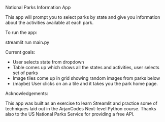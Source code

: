 National Parks Information App

This app will prompt you to select parks by state and give you
information about the activities available at each park.

To run the app:

streamlit run main.py

Current goals:

- User selects state from dropdown
- Table comes up which shows all the states and activities, user selects set of parks
- Image tiles come up in grid showing random images from parks below
- (maybe) User clicks on an a tile and it takes you the park home page.

Acknowledgements:  

This app was built as an exercise to learn Streamlit and practice some of techniques laid out in the ArjanCodes Next-level Python course. Thanks also to the US National Parks Service for providing a free API.